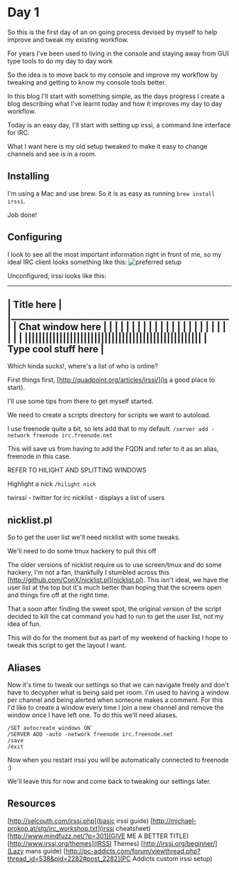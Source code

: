 Day 1
=====

So this is the first day of an on going process devised by myself to help
improve and tweak my existing workflow.

For years I've been used to living in the console and staying away from GUI
type tools to do my day to day work

So the idea is to move back to my console and improve my workflow by tweaking
and getting to know my console tools better.

In this blog I'll start with something simple, as the days progress I create a
blog describing what I've learnt today and how it improves my day to day
workflow.

Today is an easy day, I'll start with setting up irssi, a command line
interface for IRC.

What I want here is my old setup tweaked to make it easy to change channels and
see is in a room.

Installing
----------

I'm using a Mac and use brew. So it is as easy as running `brew install irssi`.

Job done!

Configuring
-----------

I look to see all the most important information right in front of me, so my ideal IRC client looks something like this:
![preferred setup](screenshots/irssi-current.jpg)

Unconfigured, irssi looks like this:

---------------------------------------------------
|         Title here                              |
|_________________________________________________|
|    Chat window here                             |
|                                                 |
|                                                 |
|                                                 |
|                                                 |
|                                                 |
|                                                 |
|                                                 |
|                                                 |
|                                                 |
|                                                 |
|                                                 |
|                                                 |
|||||||||||||||||||||||||||||||||||||||||||||||||||
|  Type cool stuff here                           |
---------------------------------------------------

Which kinda sucks!, where's a list of who is online?

First things first, [http://quadpoint.org/articles/irssi/](is a good place to start).

I'll use some tips from there to get myself started.

We need to create a scripts directory for scripts we want to autoload.

I use freenode quite a bit, so lets add that to my default.
`/server add -network freenode irc.freenode.net`

This will save us from having to add the FQDN and refer to it as an alias, freenode in this case.


REFER TO HILIGHT AND SPLITTING WINDOWS


Highlight a nick
`/hilight nick`

twirssi - twitter for irc
nicklist - displays a list of users

nicklist.pl
-----------

So to get the user list we'll need nicklist with some tweaks.

We'll need to do some tmux hackery to pull this off

The older versions of nicklist require us to use screen/tmux and do some
hackery, I'm not a fan, thankfully I stumbled across this
[http://github.com/ConX/nicklist.pl](nicklist.pl). This isn't ideal, we have
the user list at the top but it's much better than hoping that the screens open
and things fire off at the right time.

That a soon after finding the sweet spot, the original version of the script
decided to kill the cat command you had to run to get the user list, not my
idea of fun.

This will do for the moment but as part of my weekend of hacking I hope to
tweak this script to get the layout I want.

Aliases
-------

Now it's time to tweak our settings so that we can navigate freely and don't
have to decypher what is being said per room. I'm used to having a window per
channel and being alerted when someone makes a comment. For this I'd like to
create a window every time I join a new channel and remove the window once I
have left one. To do this we'll need aliases.

    /SET autocreate_windows ON`
    /SERVER ADD -auto -network freenode irc.freenode.net
    /save
    /exit

Now when you restart irssi you will be automatically connected to freenode :)


We'll leave this for now and come back to tweaking our settings later.

Resources
---------
[http://selcouth.com/irssi.php](basic irssi guide)
[http://michael-prokop.at/stg/irc_workshop.txt](irssi cheatsheet)
[http://www.mindfuzz.net/?p=301](GIVE ME A BETTER TITLE)
[http://www.irssi.org/themes](IRSSI Themes)
[http://irssi.org/beginner/](Lazy mans guide)
[http://pc-addicts.com/forum/viewthread.php?thread_id=538&pid=2282#post_2282](PC Addicts custom irssi setup)
